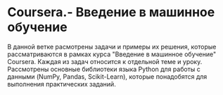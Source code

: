 # Coursera.- Введение в машинное обучение
В данной ветке расмотрены задачи и примеры их решения, которые рассматриваются в рамках курса "Введение в машинное обучение" Coursera.
Каждая из задач относится к отдельной теме и уроку.
Рассмотрены основные библиотеки языка Python для работы с данными (NumPy, Pandas, Scikit-Learn), которые понадобятся для выполнения практических заданий.
